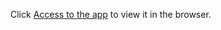 Click [Access to the app](https://users.metropolia.fi/~hussaink/upload/) to view it in the browser.
